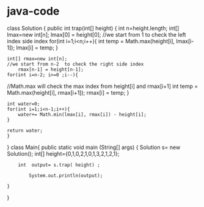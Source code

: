 # java-code
class Solution {
    public int trap(int[] height) {
        int n=height.length;
       int[] lmax=new int[n];
        lmax[0] = height[0];
//we start from 1 to check the left index side index
    for(int i=1;i<n;i++){
        int temp = Math.max(height[i], lmax[i-1]);
        lmax[i] = temp;
    }
    
    int[] rmax=new int[n]; 
	//we start from n-2  to check the right side index
        rmax[n-1] = height[n-1];
    for(int i=n-2; i>=0 ;i--){
//Math.max will check the max index from height[i] and rmax[i+1]
        int temp = Math.max(height[i], rmax[i+1]);
        rmax[i] = temp;
    }
    
    int water=0;
    for(int i=1;i<n-1;i++){
        water+= Math.min(lmax[i], rmax[i]) - height[i];
    }
    
    return water;
    }
}
class Main{
    public static void main (String[] args) {
        Solution s= new Solution();
        int[] height={0,1,0,2,1,0,1,3,2,1,2,1};
        
        int  output= s.trap( height) ;
        
            System.out.println(output);
        
    }
}
